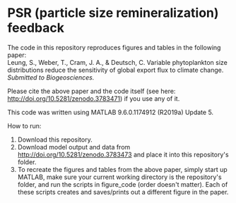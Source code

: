 # PSR (particle size remineralization) feedback

The code in this repository reproduces figures and tables in the following paper:
<br>Leung, S., Weber, T., Cram, J. A., & Deutsch, C. Variable phytoplankton size distributions reduce the sensitivity of global export flux to climate change. <i>Submitted to Biogeosciences.</i>

Please cite the above paper and the code itself (see here: http://doi.org/10.5281/zenodo.3783471) if you use any of it.

This code was written using MATLAB 9.6.0.1174912 (R2019a) Update 5.

How to run:
1. Download this repository.
2. Download model output and data from http://doi.org/10.5281/zenodo.3783473 and place it into this repository's folder.
3. To recreate the figures and tables from the above paper, simply start up MATLAB, make sure your current working directory is the repository's folder, and run the scripts in figure_code (order doesn't matter). Each of these scripts creates and saves/prints out a different figure in the paper.
